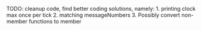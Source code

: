 TODO: cleanup code, find better coding solutions, namely: 1. printing clock max once per tick  2. matching messageNumbers  3. Possibly convert non-member functions to member
